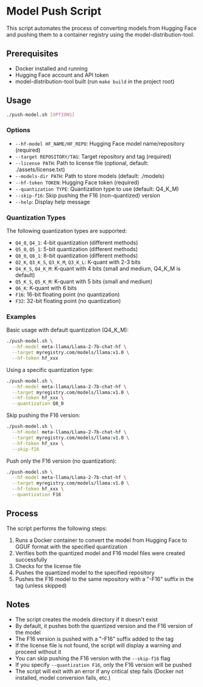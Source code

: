 # Model Push Script

This script automates the process of converting models from Hugging Face and pushing them to a container registry using the model-distribution-tool.

## Prerequisites

- Docker installed and running
- Hugging Face account and API token
- model-distribution-tool built (run `make build` in the project root)

## Usage

```bash
./push-model.sh [OPTIONS]
```

### Options

- `--hf-model HF_NAME/HF_REPO`: Hugging Face model name/repository (required)
- `--target REPOSITORY/TAG`: Target repository and tag (required)
- `--license PATH`: Path to license file (optional, default: ./assets/license.txt)
- `--models-dir PATH`: Path to store models (default: ./models)
- `--hf-token TOKEN`: Hugging Face token (required)
- `--quantization TYPE`: Quantization type to use (default: Q4_K_M)
- `--skip-f16`: Skip pushing the F16 (non-quantized) version
- `--help`: Display help message

### Quantization Types

The following quantization types are supported:

- `Q4_0`, `Q4_1`: 4-bit quantization (different methods)
- `Q5_0`, `Q5_1`: 5-bit quantization (different methods)
- `Q8_0`, `Q8_1`: 8-bit quantization (different methods)
- `Q2_K`, `Q3_K_S`, `Q3_K_M`, `Q3_K_L`: K-quant with 2-3 bits
- `Q4_K_S`, `Q4_K_M`: K-quant with 4 bits (small and medium, Q4_K_M is default)
- `Q5_K_S`, `Q5_K_M`: K-quant with 5 bits (small and medium)
- `Q6_K`: K-quant with 6 bits
- `F16`: 16-bit floating point (no quantization)
- `F32`: 32-bit floating point (no quantization)

### Examples

Basic usage with default quantization (Q4_K_M):
```bash
./push-model.sh \
  --hf-model meta-llama/Llama-2-7b-chat-hf \
  --target myregistry.com/models/llama:v1.0 \
  --hf-token hf_xxx
```

Using a specific quantization type:
```bash
./push-model.sh \
  --hf-model meta-llama/Llama-2-7b-chat-hf \
  --target myregistry.com/models/llama:v1.0 \
  --hf-token hf_xxx \
  --quantization Q8_0
```

Skip pushing the F16 version:
```bash
./push-model.sh \
  --hf-model meta-llama/Llama-2-7b-chat-hf \
  --target myregistry.com/models/llama:v1.0 \
  --hf-token hf_xxx \
  --skip-f16
```

Push only the F16 version (no quantization):
```bash
./push-model.sh \
  --hf-model meta-llama/Llama-2-7b-chat-hf \
  --target myregistry.com/models/llama:v1.0 \
  --hf-token hf_xxx \
  --quantization F16
```

## Process

The script performs the following steps:

1. Runs a Docker container to convert the model from Hugging Face to GGUF format with the specified quantization
2. Verifies both the quantized model and F16 model files were created successfully
3. Checks for the license file
4. Pushes the quantized model to the specified repository
5. Pushes the F16 model to the same repository with a "-F16" suffix in the tag (unless skipped)

## Notes

- The script creates the models directory if it doesn't exist
- By default, it pushes both the quantized version and the F16 version of the model
- The F16 version is pushed with a "-F16" suffix added to the tag
- If the license file is not found, the script will display a warning and proceed without it
- You can skip pushing the F16 version with the `--skip-f16` flag
- If you specify `--quantization F16`, only the F16 version will be pushed
- The script will exit with an error if any critical step fails (Docker not installed, model conversion fails, etc.)
